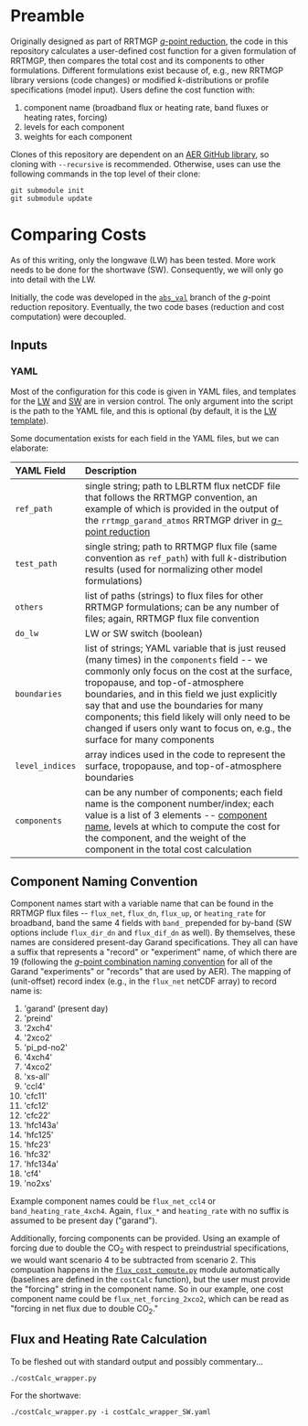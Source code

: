 # Preamble 

Originally designed as part of RRTMGP [_g_-point reduction](https://github.com/pernak18/g-point-reduction), the code in this repository calculates a user-defined cost function for a given formulation of RRTMGP, then compares the total cost and its components to other formulations. Different formulations exist because of, e.g., new RRTMGP library versions (code changes) or modified _k_-distributions or profile specifications (model input). Users define the cost function with:

1. component name (broadband flux or heating rate, band fluxes or heating rates, forcing)
2. levels for each component
3. weights for each component

Clones of this repository are dependent on an [AER GitHub library](https://github.com/AER-RC/common), so cloning with `--recursive` is recommended. Otherwise, uses can use the following commands in the top level of their clone:

```
git submodule init
git submodule update
```

# Comparing Costs

As of this writing, only the longwave (LW) has been tested. More work needs to be done for the shortwave (SW). Consequently, we will only go into detail with the LW.

Initially, the code was developed in the [`abs_val`](https://github.com/pernak18/g-point-reduction/tree/abs_val) branch of the _g_-point reduction repository. Eventually, the two code bases (reduction and cost computation) were decoupled.

## Inputs

### YAML

Most of the configuration for this code is given in YAML files, and templates for the [LW](https://github.com/pernak18/rrtmgp_cost_compute/blob/main/costCalc_wrapper_LW.yaml) and [SW](https://github.com/pernak18/rrtmgp_cost_compute/blob/main/costCalc_wrapper_SW.yaml) are in version control. The only argument into the script is the path to the YAML file, and this is optional (by default, it is the [LW template](https://github.com/pernak18/rrtmgp_cost_compute/blob/main/costCalc_wrapper_LW.yaml)).

Some documentation exists for each field in the YAML files, but we can elaborate:

| YAML Field | Description |
| :--- | :--- |
| `ref_path` | single string; path to LBLRTM flux netCDF file that follows the RRTMGP convention, an example of which is provided in the output of the `rrtmgp_garand_atmos` RRTMGP driver in [_g_-point reduction](https://github.com/pernak18/g-point-reduction/tree/master/garand_atmos) |
| `test_path` | single string; path to RRTMGP flux file (same convention as `ref_path`) with full _k_-distribution results (used for normalizing other model formulations) |
| `others` | list of paths (strings) to flux files for other RRTMGP formulations; can be any number of files; again, RRTMGP flux file convention |
| `do_lw` | LW or SW switch (boolean) |
| `boundaries` | list of strings; YAML variable that is just reused (many times) in the `components` field -- we commonly only focus on the cost at the surface, tropopause, and top-of-atmosphere boundaries, and in this field we just explicitly say that and use the boundaries for many components; this field likely will only need to be changed if users only want to focus on, e.g., the surface for many components |
| `level_indices` | array indices used in the code to represent the surface, tropopause, and top-of-atmosphere boundaries |
| `components` | can be any number of components; each field name is the component number/index; each value is a list of 3 elements -- [component name](#naming), levels at which to compute the cost for the component, and the weight of the component in the total cost calculation |

## Component Naming Convention <a name="naming"></a>

Component names start with a variable name that can be found in the RRTMGP flux files -- `flux_net`, `flux_dn`, `flux_up`, or `heating_rate` for broadband, band the same 4 fields with `band_` prepended for by-band (SW options include `flux_dir_dn` and `flux_dif_dn` as well). By themselves, these names are considered present-day Garand specifications. They all can have a suffix that represents a "record" or "experiment" name, of which there are 19 (following the [_g_-point combination naming convention](https://github.com/pernak18/g-point-reduction/wiki/LW-Forcing-Number-Convention#g-point-reduction-convention-) for all of the Garand "experiments" or "records" that are used by AER). The mapping of (unit-offset) record index (e.g., in the `flux_net` netCDF array) to record name is:

1. 'garand' (present day)
2. 'preind'
3. '2xch4' 
4. '2xco2'
5. 'pi_pd-no2' 
6. '4xch4'
7. '4xco2'
8. 'xs-all'
9. 'ccl4'
10. 'cfc11'
11. 'cfc12'
12. 'cfc22'
13. 'hfc143a'
14. 'hfc125'
15. 'hfc23' 
16. 'hfc32'
17. 'hfc134a'
18. 'cf4'
19. 'no2xs'

Example component names could be `flux_net_ccl4` or `band_heating_rate_4xch4`. Again, `flux_*` and `heating_rate` with no suffix is assumed to be present day ("garand").

Additionally, forcing components can be provided. Using an example of forcing due to double the CO<sub>2</sub> with respect to preindustrial specifications, we would want scenario 4 to be subtracted from scenario 2. This compuation happens in the [`flux_cost_compute.py`](https://github.com/pernak18/rrtmgp_cost_compute/blob/main/flux_cost_compute.py) module automatically (baselines are defined in the `costCalc` function), but the user must provide the "forcing" string in the component name. So in our example, one cost component name could be `flux_net_forcing_2xco2`, which can be read as "forcing in net flux due to double CO<sub>2</sub>."

## Flux and Heating Rate Calculation

To be fleshed out with standard output and possibly commentary...

```
./costCalc_wrapper.py
```

For the shortwave:

```
./costCalc_wrapper.py -i costCalc_wrapper_SW.yaml
```